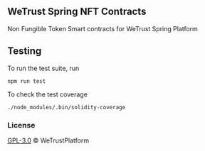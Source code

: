 WeTrust Spring NFT Contracts
-
Non Fungible Token Smart contracts for WeTrust Spring Platform


Testing
-
To run the test suite, run

```
npm run test
```

To check the test coverage

```
./node_modules/.bin/solidity-coverage
```

### License
[GPL-3.0](https://www.gnu.org/licenses/gpl-3.0.txt) &copy; WeTrustPlatform

